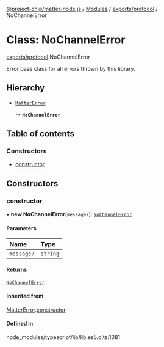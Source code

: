 [@project-chip/matter-node.js](../README.md) / [Modules](../modules.md) / [exports/protocol](../modules/exports_protocol.md) / NoChannelError

# Class: NoChannelError

[exports/protocol](../modules/exports_protocol.md).NoChannelError

Error base class for all errors thrown by this library.

## Hierarchy

- [`MatterError`](exports_common.MatterError.md)

  ↳ **`NoChannelError`**

## Table of contents

### Constructors

- [constructor](exports_protocol.NoChannelError.md#constructor)

## Constructors

### constructor

• **new NoChannelError**(`message?`): [`NoChannelError`](exports_protocol.NoChannelError.md)

#### Parameters

| Name | Type |
| :------ | :------ |
| `message?` | `string` |

#### Returns

[`NoChannelError`](exports_protocol.NoChannelError.md)

#### Inherited from

[MatterError](exports_common.MatterError.md).[constructor](exports_common.MatterError.md#constructor)

#### Defined in

node_modules/typescript/lib/lib.es5.d.ts:1081
